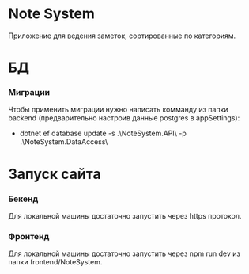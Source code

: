 # Note System
 Приложение для ведения заметок, сортированные по категориям.
 
# БД
### Миграции
 Чтобы применить миграции нужно написать комманду из папки backend (предварительно настроив данные postgres в appSettings):
 * dotnet ef database update -s .\NoteSystem.API\ -p .\NoteSystem.DataAccess\

# Запуск сайта
### Бекенд
 Для локальной машины достаточно запустить через https протокол.
### Фронтенд
 Для локальной машины достаточно запустить через npm run dev из папки frontend/NoteSystem.
